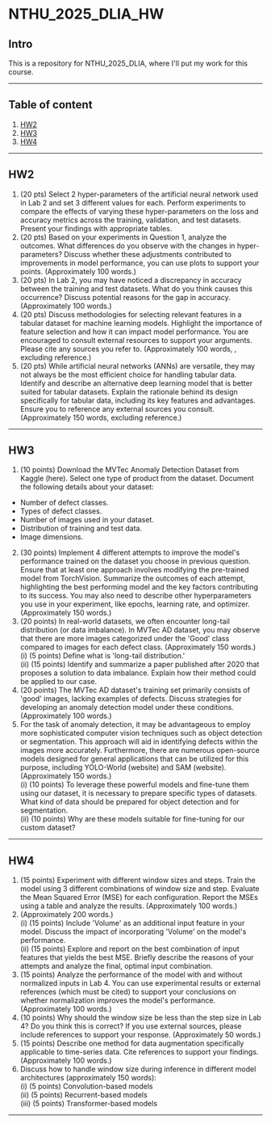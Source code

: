 # NTHU_2025_DLIA_HW

## **Intro**
This is a repository for NTHU_2025_DLIA, where I'll put my work for this course.

---

## **Table of content**
1. [HW2](#HW2)  
2. [HW3](#HW3)  
3. [HW4](#HW4)   

---

## **HW2**
1. (20 pts) Select 2 hyper-parameters of the artificial neural network used in Lab 2 and set
3 different values for each. Perform experiments to compare the effects of varying these
hyper-parameters on the loss and accuracy metrics across the training, validation, and test
datasets. Present your findings with appropriate tables.  
2. (20 pts) Based on your experiments in Question 1, analyze the outcomes. What
differences do you observe with the changes in hyper-parameters? Discuss whether these
adjustments contributed to improvements in model performance, you can use plots to
support your points. (Approximately 100 words.)  
3. (20 pts) In Lab 2, you may have noticed a discrepancy in accuracy between the training
and test datasets. What do you think causes this occurrence? Discuss potential reasons for
the gap in accuracy. (Approximately 100 words.)  
4. (20 pts) Discuss methodologies for selecting relevant features in a tabular dataset for
machine learning models. Highlight the importance of feature selection and how it can
impact model performance. You are encouraged to consult external resources to support
your arguments. Please cite any sources you refer to. (Approximately 100 words, ,
excluding reference.)  
5. (20 pts) While artificial neural networks (ANNs) are versatile, they may not always be
the most efficient choice for handling tabular data. Identify and describe an alternative
deep learning model that is better suited for tabular datasets. Explain the rationale behind
its design specifically for tabular data, including its key features and advantages. Ensure
you to reference any external sources you consult. (Approximately 150 words, excluding
reference.)

---

## **HW3**
1. (10 points) Download the MVTec Anomaly Detection Dataset from Kaggle (here).
Select one type of product from the dataset. Document the following details
about your dataset:
  - Number of defect classes.
  - Types of defect classes.
  - Number of images used in your dataset.
  - Distribution of training and test data.
  - Image dimensions.  
2. (30 points) Implement 4 different attempts to improve the model's performance
trained on the dataset you choose in previous question. Ensure that at least one
approach involves modifying the pre-trained model from TorchVision.
Summarize the outcomes of each attempt, highlighting the best performing
model and the key factors contributing to its success. You may also need to
describe other hyperparameters you use in your experiment, like epochs,
learning rate, and optimizer. (Approximately 150 words.)  
3. (20 points) In real-world datasets, we often encounter long-tail distribution (or
data imbalance). In MVTec AD dataset, you may observe that there are more
images categorized under the 'Good' class compared to images for each defect
class. (Approximately 150 words.)  
(i) (5 points) Define what is 'long-tail distribution.'  
(ii) (15 points) Identify and summarize a paper published after 2020 that
proposes a solution to data imbalance. Explain how their method could be
applied to our case.  
4. (20 points) The MVTec AD dataset's training set primarily consists of 'good'
images, lacking examples of defects. Discuss strategies for developing an
anomaly detection model under these conditions. (Approximately 100 words.)  
5. For the task of anomaly detection, it may be advantageous to employ more
sophisticated computer vision techniques such as object detection or
segmentation. This approach will aid in identifying defects within the images
more accurately. Furthermore, there are numerous open-source models
designed for general applications that can be utilized for this purpose, including
YOLO-World (website) and SAM (website). (Approximately 150 words.)  
(i) (10 points) To leverage these powerful models and fine-tune them using our
dataset, it is necessary to prepare specific types of datasets. What kind of
data should be prepared for object detection and for segmentation.  
(ii) (10 points) Why are these models suitable for fine-tuning for our custom
dataset?

---

## **HW4**
1. (15 points) Experiment with different window sizes and steps. Train the model
using 3 different combinations of window size and step. Evaluate the Mean
Squared Error (MSE) for each configuration. Report the MSEs using a table and
analyze the results. (Approximately 100 words.)  
2. (Approximately 200 words.)  
(i) (15 points) Include 'Volume' as an additional input feature in your model.
Discuss the impact of incorporating 'Volume' on the model's performance.  
(ii) (15 points) Explore and report on the best combination of input features that
yields the best MSE. Briefly describe the reasons of your attempts and
analyze the final, optimal input combination.  
3. (15 points) Analyze the performance of the model with and without normalized
inputs in Lab 4. You can use experimental results or external references (which
must be cited) to support your conclusions on whether normalization improves
the model's performance. (Approximately 100 words.)  
4. (10 points) Why should the window size be less than the step size in Lab 4? Do
you think this is correct? If you use external sources, please include references
to support your response. (Approximately 50 words.)  
5. (15 points) Describe one method for data augmentation specifically applicable
to time-series data. Cite references to support your findings. (Approximately 100
words.)  
6. Discuss how to handle window size during inference in different model
architectures (approximately 150 words):  
(i) (5 points) Convolution-based models  
(ii) (5 points) Recurrent-based models  
(iii) (5 points) Transformer-based models
---

